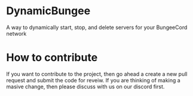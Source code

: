 # DynamicBungee
A way to dynamically start, stop, and delete servers for your BungeeCord network

# How to contribute
If you want to contribute to the project, then go ahead a create a new pull request and submit the code for reveiw.
If you are thinking of making a masive change, then please discuss with us on our discord first.
